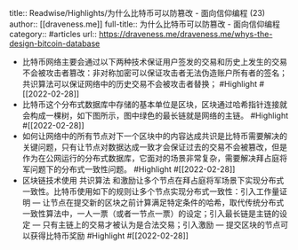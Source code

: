 title:: Readwise/Highlights/为什么比特币可以防篡改 - 面向信仰编程 (23)
author:: [[draveness.me]]
full-title:: 为什么比特币可以防篡改 - 面向信仰编程
category:: #articles
url:: https://draveness.me/draveness.me/whys-the-design-bitcoin-database

- 比特币网络主要会通过以下两种技术保证用户签发的交易和历史上发生的交易不会被攻击者篡改：非对称加密可以保证攻击者无法伪造账户所有者的签名；共识算法可以保证网络中的历史交易不会被攻击者替换； #Highlight #[[2022-02-28]]
- 比特币这个分布式数据库中存储的基本单位是区块，区块通过哈希指针连接就会构成一棵树，如下图所示，图中绿色的最长链就是网络的主链。 #Highlight #[[2022-02-28]]
- 如何让网络中的所有节点对下一个区块中的内容达成共识是比特币需要解决的关键问题，只有让节点对数据达成一致才会保证过去的交易不会被篡改，但是作为在公网运行的分布式数据库，它面对的场景非常复杂，需要解决拜占庭将军问题下的分布式一致性问题。 #Highlight #[[2022-02-28]]
- 区块链技术使用 共识算法 和激励让多个节点在拜占庭将军场景下实现分布式一致性。比特币使用如下的规则让多个节点实现分布式一致性：引入工作量证明 — 让节点在提交新的区块之前计算满足特定条件的哈希，取代传统分布式一致性算法中，一人一票（或者一节点一票）的设定；引入最长链是主链的设定 — 只有主链上的交易才被认为是合法交易；引入激励 — 提交区块的节点可以获得比特币奖励 #Highlight #[[2022-02-28]]